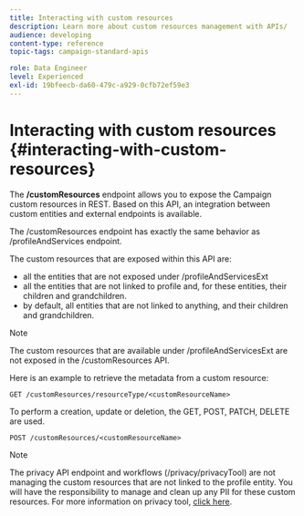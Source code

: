 ```yaml
---
title: Interacting with custom resources
description: Learn more about custom resources management with APIs/
audience: developing
content-type: reference
topic-tags: campaign-standard-apis

role: Data Engineer
level: Experienced
exl-id: 19bfeecb-da60-479c-a929-0cfb72ef59e3
---
```

# Interacting with custom resources {#interacting-with-custom-resources}

The **/customResources** endpoint allows you to expose the Campaign custom resources in REST. Based on this API, an integration between custom entities and external endpoints is available.

The /customResources endpoint has exactly the same behavior as /profileAndServices endpoint.

The custom resources that are exposed within this API are:

* all the entities that are not exposed under /profileAndServicesExt 
* all the entities that are not linked to profile and, for these entities, their children and grandchildren.
* by default, all entities that are not linked to anything, and their children and grandchildren.

>[!NOTE]
>The custom resources that are available under /profileAndServicesExt are not exposed in the /customResources API.


Here is an example to retrieve the metadata from a custom resource:

```
GET /customResources/resourceType/<customResourceName>
```

To perform a creation, update or deletion, the GET, POST, PATCH, DELETE are used.

```
POST /customResources/<customResourceName>
```

>[!NOTE]
>The privacy API endpoint and workflows (/privacy/privacyTool) are not managing the custom resources that are not linked to the profile entity.
>You will have the responsibility to manage and clean up any PII for these custom resources. For more information on privacy tool, [click here](../../api/using/creating-a-privacy-request.md).
